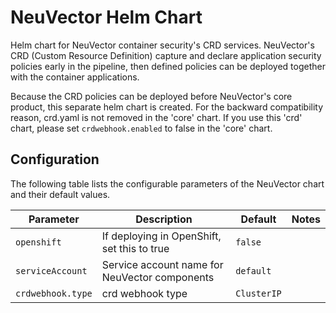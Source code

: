 # NeuVector Helm Chart

Helm chart for NeuVector container security's CRD services. NeuVector's CRD (Custom Resource Definition) capture and declare application security policies early in the pipeline, then defined policies can be deployed together with the container applications.

Because the CRD policies can be deployed before NeuVector's core product, this separate helm chart is created. For the backward compatibility reason, crd.yaml is not removed in the 'core' chart. If you use this 'crd' chart, please set `crdwebhook.enabled` to false in the 'core' chart.
 
## Configuration

The following table lists the configurable parameters of the NeuVector chart and their default values.

Parameter | Description | Default | Notes
--------- | ----------- | ------- | -----
`openshift` | If deploying in OpenShift, set this to true | `false` |
`serviceAccount` | Service account name for NeuVector components | `default` |
`crdwebhook.type` | crd webhook type | `ClusterIP` |
